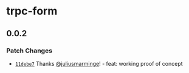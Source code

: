 # trpc-form

## 0.0.2

### Patch Changes

- [`11debe7`](https://github.com/juliusmarminge/trpc-tools/commit/11debe79dec9caaf0028a50e2cf13c1b45441338) Thanks [@juliusmarminge](https://github.com/juliusmarminge)! - feat: working proof of concept
